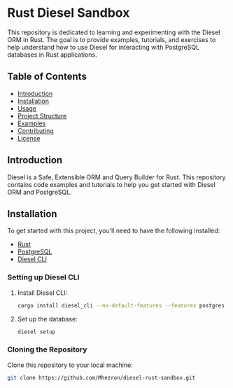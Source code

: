 # Rust Diesel Sandbox

This repository is dedicated to learning and experimenting with the Diesel ORM in Rust. The goal is to provide examples, tutorials, and exercises to help understand how to use Diesel for interacting with PostgreSQL databases in Rust applications.

## Table of Contents

- [Introduction](#introduction)
- [Installation](#installation)
- [Usage](#usage)
- [Project Structure](#project-structure)
- [Examples](#examples)
- [Contributing](#contributing)
- [License](#license)

## Introduction

Diesel is a Safe, Extensible ORM and Query Builder for Rust. This repository contains code examples and tutorials to help you get started with Diesel ORM and PostgreSQL.

## Installation

To get started with this project, you'll need to have the following installed:

- [Rust](https://www.rust-lang.org/)
- [PostgreSQL](https://www.postgresql.org/)
- [Diesel CLI](https://diesel.rs/guides/getting-started/)

### Setting up Diesel CLI

1. Install Diesel CLI:
    ```sh
    cargo install diesel_cli --no-default-features --features postgres
    ```

2. Set up the database:
    ```sh
    diesel setup
    ```

### Cloning the Repository

Clone this repository to your local machine:
```sh
git clone https://github.com/Mhezron/diesel-rust-sandbox.git

